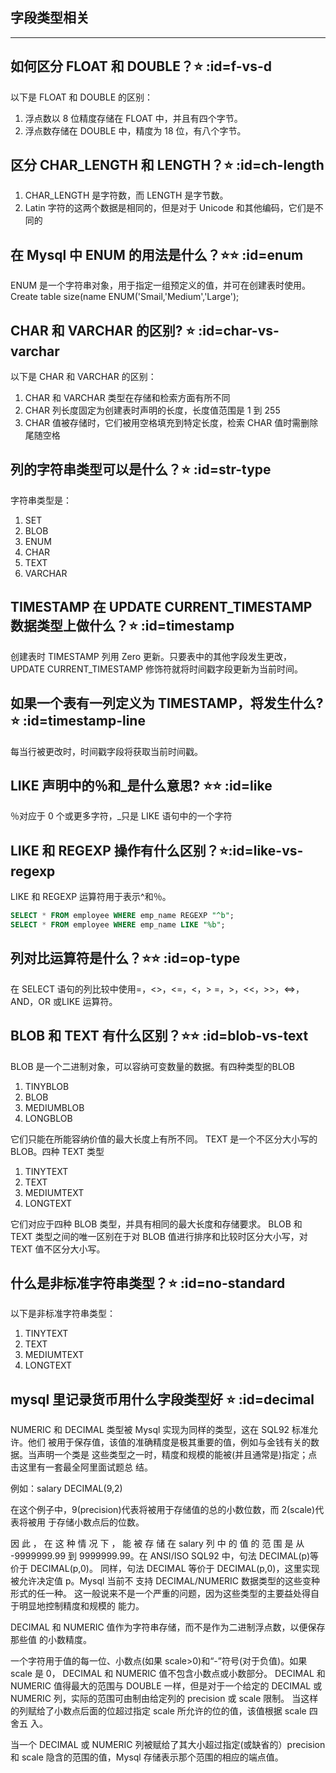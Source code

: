## 字段类型相关
---
## 如何区分 FLOAT 和 DOUBLE？⭐ :id=f-vs-d
以下是 FLOAT 和 DOUBLE 的区别：
1. 浮点数以 8 位精度存储在 FLOAT 中，并且有四个字节。
1. 浮点数存储在 DOUBLE 中，精度为 18 位，有八个字节。

## 区分 CHAR_LENGTH 和 LENGTH？⭐ :id=ch-length
1. CHAR_LENGTH 是字符数，而 LENGTH 是字节数。
2. Latin 字符的这两个数据是相同的，但是对于 Unicode 和其他编码，它们是不同的

## 在 Mysql 中 ENUM 的用法是什么？⭐⭐ :id=enum
ENUM 是一个字符串对象，用于指定一组预定义的值，并可在创建表时使用。
Create table size(name ENUM('Smail,'Medium','Large');

## CHAR 和 VARCHAR 的区别? ⭐ :id=char-vs-varchar
以下是 CHAR 和 VARCHAR 的区别：
1. CHAR 和 VARCHAR 类型在存储和检索方面有所不同
1. CHAR 列长度固定为创建表时声明的长度，长度值范围是 1 到 255
1. CHAR 值被存储时，它们被用空格填充到特定长度，检索 CHAR 值时需删除尾随空格

## 列的字符串类型可以是什么？⭐ :id=str-type
字符串类型是：
1. SET
1. BLOB
1. ENUM
1. CHAR
1. TEXT
1. VARCHAR

## TIMESTAMP 在 UPDATE CURRENT_TIMESTAMP 数据类型上做什么？⭐ :id=timestamp
创建表时 TIMESTAMP 列用 Zero 更新。只要表中的其他字段发生更改，UPDATE
CURRENT_TIMESTAMP 修饰符就将时间戳字段更新为当前时间。

## 如果一个表有一列定义为 TIMESTAMP，将发生什么? ⭐ :id=timestamp-line
每当行被更改时，时间戳字段将获取当前时间戳。

## LIKE 声明中的％和\_是什么意思? ⭐⭐ :id=like
％对应于 0 个或更多字符，\_只是 LIKE 语句中的一个字符

## LIKE 和 REGEXP 操作有什么区别？⭐:id=like-vs-regexp
LIKE 和 REGEXP 运算符用于表示^和％。
```sql
SELECT * FROM employee WHERE emp_name REGEXP "^b";
SELECT * FROM employee WHERE emp_name LIKE "%b";
```

## 列对比运算符是什么？⭐⭐ :id=op-type
在 SELECT 语句的列比较中使用=，<>，<=，<，> =，>，<<，>>，<=>，AND，OR 或LIKE 运算符。

## BLOB 和 TEXT 有什么区别？⭐⭐ :id=blob-vs-text
BLOB 是一个二进制对象，可以容纳可变数量的数据。有四种类型的BLOB 
1. TINYBLOB
1. BLOB
1. MEDIUMBLOB
1. LONGBLOB

它们只能在所能容纳价值的最大长度上有所不同。
TEXT 是一个不区分大小写的 BLOB。四种 TEXT 类型
1. TINYTEXT
1. TEXT
1. MEDIUMTEXT
1. LONGTEXT

它们对应于四种 BLOB 类型，并具有相同的最大长度和存储要求。
BLOB 和 TEXT 类型之间的唯一区别在于对 BLOB 值进行排序和比较时区分大小写，对
TEXT 值不区分大小写。

## 什么是非标准字符串类型？⭐ :id=no-standard
以下是非标准字符串类型：
1. TINYTEXT
1. TEXT
1. MEDIUMTEXT
1. LONGTEXT

## mysql 里记录货币用什么字段类型好 ⭐ :id=decimal

NUMERIC 和 DECIMAL 类型被 Mysql 实现为同样的类型，这在 SQL92 标准允许。他们
被用于保存值，该值的准确精度是极其重要的值，例如与金钱有关的数据。当声明一个类是
这些类型之一时，精度和规模的能被(并且通常是)指定；点击这里有一套最全阿里面试题总
结。

例如：salary DECIMAL(9,2)

在这个例子中，9(precision)代表将被用于存储值的总的小数位数，而 2(scale)代表将被用
于存储小数点后的位数。

因 此 ， 在 这 种 情 况 下 ， 能 被 存 储 在 salary 列 中 的 值 的 范 围 是 从 -9999999.99 到
9999999.99。在 ANSI/ISO SQL92 中，句法 DECIMAL(p)等价于 DECIMAL(p,0)。
同样，句法 DECIMAL 等价于 DECIMAL(p,0)，这里实现被允许决定值 p。Mysql 当前不
支持 DECIMAL/NUMERIC 数据类型的这些变种形式的任一种。
这一般说来不是一个严重的问题，因为这些类型的主要益处得自于明显地控制精度和规模的
能力。

DECIMAL 和 NUMERIC 值作为字符串存储，而不是作为二进制浮点数，以便保存那些值
的小数精度。

一个字符用于值的每一位、小数点(如果 scale>0)和“-”符号(对于负值)。如果 scale 是 0，
DECIMAL 和 NUMERIC 值不包含小数点或小数部分。
DECIMAL 和 NUMERIC 值得最大的范围与 DOUBLE 一样，但是对于一个给定的
DECIMAL 或 NUMERIC 列，实际的范围可由制由给定列的 precision 或 scale 限制。
当这样的列赋给了小数点后面的位超过指定 scale 所允许的位的值，该值根据 scale 四舍五
入。

当一个 DECIMAL 或 NUMERIC 列被赋给了其大小超过指定(或缺省的）precision 和 scale
隐含的范围的值，Mysql 存储表示那个范围的相应的端点值。
